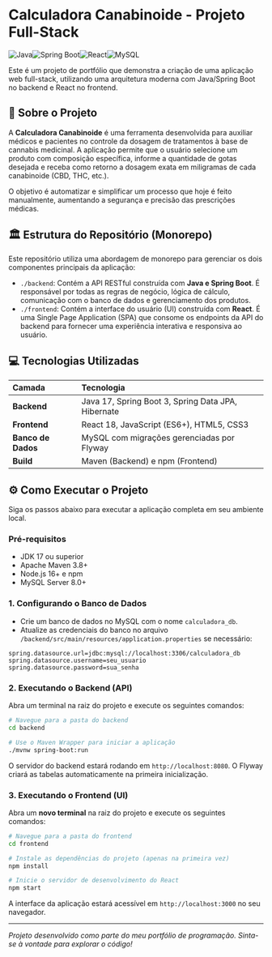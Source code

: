 # Calculadora Canabinoide - Projeto Full-Stack

![Java](https://img.shields.io/badge/Java-17-blue)![Spring Boot](https://img.shields.io/badge/Spring_Boot-3.x-green)![React](https://img.shields.io/badge/React-18-blue?logo=react)![MySQL](https://img.shields.io/badge/MySQL-8.0-orange?logo=mysql)

Este é um projeto de portfólio que demonstra a criação de uma aplicação web full-stack, utilizando uma arquitetura moderna com Java/Spring Boot no backend e React no frontend.

## 🚀 Sobre o Projeto

A **Calculadora Canabinoide** é uma ferramenta desenvolvida para auxiliar médicos e pacientes no controle da dosagem de tratamentos à base de cannabis medicinal. A aplicação permite que o usuário selecione um produto com composição específica, informe a quantidade de gotas desejada e receba como retorno a dosagem exata em miligramas de cada canabinoide (CBD, THC, etc.).

O objetivo é automatizar e simplificar um processo que hoje é feito manualmente, aumentando a segurança e precisão das prescrições médicas.

## 🏛️ Estrutura do Repositório (Monorepo)

Este repositório utiliza uma abordagem de monorepo para gerenciar os dois componentes principais da aplicação:

-   `./backend`: Contém a API RESTful construída com **Java e Spring Boot**. É responsável por todas as regras de negócio, lógica de cálculo, comunicação com o banco de dados e gerenciamento dos produtos.
-   `./frontend`: Contém a interface do usuário (UI) construída com **React**. É uma Single Page Application (SPA) que consome os endpoints da API do backend para fornecer uma experiência interativa e responsiva ao usuário.

## 💻 Tecnologias Utilizadas

| Camada  | Tecnologia                                           |
| :------ | :--------------------------------------------------- |
| **Backend** | Java 17, Spring Boot 3, Spring Data JPA, Hibernate |
| **Frontend**| React 18, JavaScript (ES6+), HTML5, CSS3          |
| **Banco de Dados**| MySQL com migrações gerenciadas por Flyway         |
| **Build**   | Maven (Backend) e npm (Frontend)                   |

## ⚙️ Como Executar o Projeto

Siga os passos abaixo para executar a aplicação completa em seu ambiente local.

### Pré-requisitos
- JDK 17 ou superior
- Apache Maven 3.8+
- Node.js 16+ e npm
- MySQL Server 8.0+

### 1. Configurando o Banco de Dados
- Crie um banco de dados no MySQL com o nome `calculadora_db`.
- Atualize as credenciais do banco no arquivo `/backend/src/main/resources/application.properties` se necessário:

```properties
spring.datasource.url=jdbc:mysql://localhost:3306/calculadora_db
spring.datasource.username=seu_usuario
spring.datasource.password=sua_senha
```

### 2. Executando o Backend (API)
Abra um terminal na raiz do projeto e execute os seguintes comandos:

```bash
# Navegue para a pasta do backend
cd backend

# Use o Maven Wrapper para iniciar a aplicação
./mvnw spring-boot:run
```
O servidor do backend estará rodando em `http://localhost:8080`. O Flyway criará as tabelas automaticamente na primeira inicialização.

### 3. Executando o Frontend (UI)
Abra um **novo terminal** na raiz do projeto e execute os seguintes comandos:

```bash
# Navegue para a pasta do frontend
cd frontend

# Instale as dependências do projeto (apenas na primeira vez)
npm install

# Inicie o servidor de desenvolvimento do React
npm start
```
A interface da aplicação estará acessível em `http://localhost:3000` no seu navegador.

---
*Projeto desenvolvido como parte do meu portfólio de programação. Sinta-se à vontade para explorar o código!*